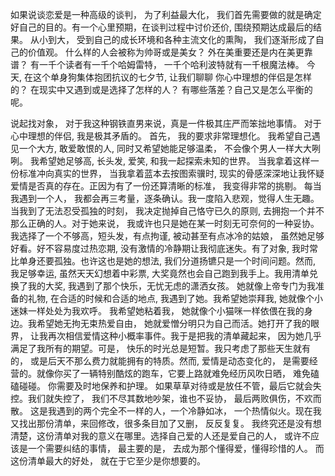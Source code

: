 如果说谈恋爱是一种高级的谈判， 为了利益最大化， 我们首先需要做的就是确定好自己的目的。有一个心里预期，在谈判过程中讨价还价, 围绕预期达成最后的结果。
从小到大， 受到自己的成长环境和各种主流文化的熏陶， 我们逐渐形成了自己的价值观。 什么样的人会被称为帅哥或是美女？ 外在美重要还是内在美更靠谱？
有一千个读者有一千个哈姆雷特， 一千个哈利波特就有一千根魔法棒。 今天, 在这个单身狗集体抱团抗议的七夕节, 让我们聊聊 你心中理想的伴侣是怎样的？ 在现实中又遇到或是选择了怎样的人？ 有哪些落差？自己又是怎么平衡的呢。

说起找对象， 对于我这种钢铁直男来说，真是一件极其庄严而笨拙地事情。 对于心中理想的伴侣, 我是极其矛盾的。 首先， 我的要求非常理想化。 我希望自己遇见一个大方, 敢爱敢恨的人, 同时又希望她能足够温柔， 不会像个男人一样大大咧咧。 我希望她足够高, 长头发, 爱笑, 和我一起探索未知的世界。 当我拿着这样一份标准冲向真实的世界， 当我拿着蓝本去按图索骥时, 现实的骨感深深地让我怀疑爱情是否真的存在。正因为有了一份还算清晰的标准， 我变得非常的挑剔。 每当我遇到一个人， 我都会再三考量，逐条确认。我一度陷入悲观，觉得人生无趣。 当我到了无法忍受孤独的时刻， 我决定抛掉自己恪守已久的原则, 去拥抱一个并不那么正确的人。对于她来说， 我或许也只是她在某一时刻无可奈何的一种妥协。 我选择了一个不够高，短头发，有点拘谨, 被动甚至有点冰冷的姑娘， 虽然她足够好看。好不容易度过热恋期, 没有激情的冷静期让我彻底迷失。有了对象, 我时常比单身还要孤独。也许这也是她的想法, 我们分道扬镳只是一个时间问题。然而, 我足够幸运, 虽然天天幻想着中彩票, 大奖竟然也会自己跑到我手上。我用清单兑换了我的大奖, 我遇到了那个快乐，无忧无虑的潇洒女孩。 她就像上帝专门为我准备的礼物, 在合适的时候和合适的地点, 我遇到了她。我希望她崇拜我, 她就像个小迷妹一样处处为我欢呼。 我希望她粘着我， 她就像个小猫咪一样依偎在我的身边。我希望她无拘无束热爱自由， 她就爱憎分明只为自己而活。她打开了我的眼界， 让我再次相信爱情这种小概率事件。我于是把我的清单藏起来， 因为她几乎满足了我所有的期望。可是， 快乐的时光总是短暂。我只考虑了那些天生就有的， 或是后天不那么费力就能拥有的特质。然而, 爱情是动态变化的， 是需要经营的。就像你买了一辆特别酷炫的跑车，它要上路就难免经历风吹日晒， 难免磕磕碰碰。 你需要及时地保养和护理。 如果草草对待或是放任不管，最后它就会失控。我们就失控了， 我们不尽其数地吵架，谁也不妥协， 最后两败俱伤，不欢而散。 这是我遇到的两个完全不一样的人，一个冷静如冰， 一个热情似火。现在我又找出那份清单，来回修改，很多条目加了又删， 反反复复。 我终究还是没有想清楚，这份清单对我的意义在哪里。选择自己爱的人还是爱自己的人， 或许不应该是一个需要纠结的事情， 最主要的是， 去成为那个懂得爱，懂得珍惜的人。 而这份清单最大的好处， 就在于它至少是你想要的。
